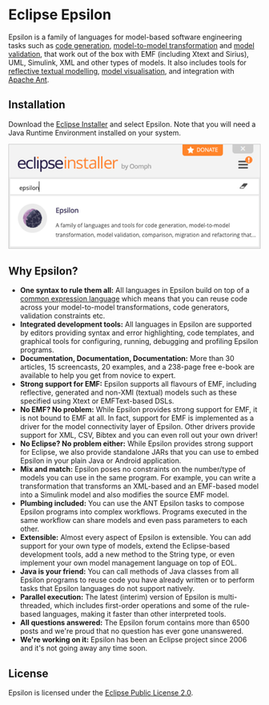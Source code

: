 # Eclipse Epsilon

Epsilon is a family of languages for model-based software engineering tasks such as [code generation](doc/egl), [model-to-model transformation](doc/etl) and [model validation](doc/evl), that work out of the box with EMF (including Xtext and Sirius), UML, Simulink, XML and other types of models. It also includes tools for [reflective textual modelling](doc/flexmi), [model visualisation](doc/picto), and integration with [Apache Ant](doc/workflow).

## Installation

Download the [Eclipse Installer](https://www.eclipse.org/downloads/packages/installer) and select Epsilon. Note that you will need a Java Runtime Environment installed on your system. 

![Epsilon in Eclipse Installer](assets/images/eclipse-installer.png)

## Why Epsilon?

- **One syntax to rule them all:** All languages in Epsilon build on top of a [common expression language](doc/eol) which means that you can reuse code across your model-to-model transformations, code generators, validation constraints etc.
- **Integrated development tools:**  All languages in Epsilon are supported by editors providing syntax and error highlighting, code templates, and graphical tools for configuring, running, debugging and profiling Epsilon programs. 
- **Documentation, Documentation, Documentation:** More than 30 articles, 15 screencasts, 20 examples, and a 238-page free e-book are available to help you get from novice to expert.
- **Strong support for EMF:** Epsilon supports all flavours of EMF, including reflective, generated and non-XMI (textual) models such as these specified using Xtext or EMFText-based DSLs.
- **No EMF? No problem:** While Epsilon provides strong support for EMF, it is not bound to EMF at all. In fact, support for EMF is implemented as a driver for the model connectivity layer of Epsilon. Other drivers provide support for XML, CSV, Bibtex and you can even roll out your own driver!
- **No Eclipse? No problem either:** While Epsilon provides strong support for Eclipse, we also provide standalone JARs that you can use to embed Epsilon in your plain Java or Android application.
- **Mix and match:** Epsilon poses no constraints on the number/type of models you can use in the same program. For example, you can write a transformation that transforms an XML-based and an EMF-based model into a Simulink model and also modifies the source EMF model.
- **Plumbing included:** You can use the ANT Epsilon tasks to compose Epsilon programs into complex workflows. Programs executed in the same workflow can share models and even pass parameters to each other.
- **Extensible:** Almost every aspect of Epsilon is extensible. You can add support for your own type of models, extend the Eclipse-based development tools, add a new method to the String type, or even implement your own model management language on top of EOL.
- **Java is your friend:** You can call methods of Java classes from all Epsilon programs to reuse code you have already written or to perform tasks that Epsilon languages do not support natively.
- **Parallel execution:** The latest (interim) version of Epsilon is multi-threaded, which includes first-order operations and some of the rule-based languages, making it faster than other interpreted tools.
- **All questions answered:** The Epsilon forum contains more than 6500 posts and we're proud that no question has ever gone unanswered.
- **We're working on it:** Epsilon has been an Eclipse project since 2006 and it's not going away any time soon.

## License

Epsilon is licensed under the [Eclipse Public License 2.0](https://www.eclipse.org/legal/epl-2.0/). 